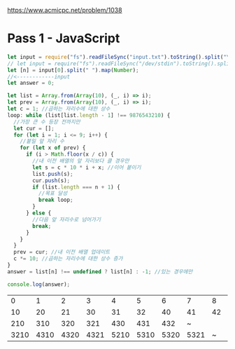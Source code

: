 https://www.acmicpc.net/problem/1038

# Pass 1 - JavaScript
~~~javascript
let input = require("fs").readFileSync("input.txt").toString().split("\n");
// let input = require("fs").readFileSync("/dev/stdin").toString().split('\n');
let [n] = input[0].split(" ").map(Number);
//<------------input
let answer = 0;

let list = Array.from(Array(10), (_, i) => i);
let prev = Array.from(Array(10), (_, i) => i);
let c = 1; //곱하는 자리수에 대한 상수
loop: while (list[list.length - 1] !== 9876543210) {
  //가장 큰 수 등장 전까지만
  let cur = [];
  for (let i = 1; i <= 9; i++) {
    //붙일 앞 자리 수
    for (let x of prev) {
      if (i > Math.floor(x / c)) {
        //내 이전 배열의 앞 자리보다 클 경우만
        let s = c * 10 * i + x; //이어 붙이기
        list.push(s);
        cur.push(s);
        if (list.length === n + 1) {
          //목표 달성
          break loop;
        }
      } else {
        //다음 앞 자리수로 넘어가기
        break;
      }
    }
  }
  prev = cur; //내 이전 배열 업데이트
  c *= 10; //곱하는 자리수에 대한 상수 증가
}
answer = list[n] !== undefined ? list[n] : -1; //있는 경우에만

console.log(answer);

~~~
|      |      |      |      |      |      |      |      |    |    |    |    |    |    |    |   |    |
|------|------|------|------|------|------|------|------|----|----|----|----|----|----|----|---|----|
| 0    | 1    | 2    | 3    | 4    | 5    | 6    | 7    | 8  | 9  |    |    |    |    |    |   |    |
| 10   | 20   | 21   | 30   | 31   | 32   | 40   | 41   | 42 | 43 | 50 | 51 | 52 | 53 | 54 | ~ |    |
| 210  | 310  | 320  | 321  | 430  | 431  | 432  | ~    |    |    |    |    |    |    |    |   |    |
| 3210 | 4310 | 4320 | 4321 | 5210 | 5310 | 5320 | 5321 | ~  |    |    |    |    |    |    |   |    |
